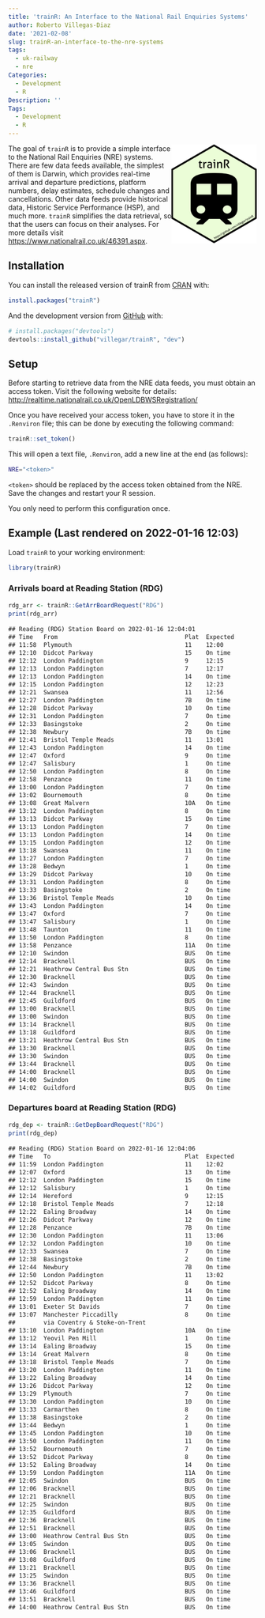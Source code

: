 ```yaml
---
title: 'trainR: An Interface to the National Rail Enquiries Systems'
author: Roberto Villegas-Diaz
date: '2021-02-08'
slug: trainR-an-interface-to-the-nre-systems
tags:
  - uk-railway
  - nre
Categories:
  - Development
  - R
Description: ''
Tags:
  - Development
  - R
---
```


<img src="https://raw.githubusercontent.com/villegar/trainR/main/inst/images/logo.png" alt="logo" align="right" height=200px/>

The goal of `trainR` is to provide a simple interface to the 
National Rail Enquiries (NRE) systems. There are few data feeds 
available, the simplest of them is Darwin, which provides real-time 
arrival and departure predictions, platform numbers, delay estimates, 
schedule changes and cancellations. Other data feeds provide historical 
data, Historic Service Performance (HSP), and much more. `trainR` 
simplifies the data retrieval, so that the users can focus on their 
analyses. For more details visit 
https://www.nationalrail.co.uk/46391.aspx.

## Installation

You can install the released version of trainR from [CRAN](https://CRAN.R-project.org) with:

``` r
install.packages("trainR")
```

And the development version from [GitHub](https://github.com/) with:

``` r
# install.packages("devtools")
devtools::install_github("villegar/trainR", "dev")
```

## Setup
Before starting to retrieve data from the NRE data feeds, you must obtain an access token. 
Visit the following website for details: http://realtime.nationalrail.co.uk/OpenLDBWSRegistration/

Once you have received your access token, you have to store it in the `.Renviron` file; this can be 
done by executing the following command:


```r
trainR::set_token()
```

This will open a text file, `.Renviron`, add a new line at the end (as follows):

```bash
NRE="<token>"
```

`<token>` should be replaced by the access token obtained from the NRE. Save the changes and restart 
your R session.

You only need to perform this configuration once.

## Example (Last rendered on 2022-01-16 12:03)

Load `trainR` to your working environment:

```r
library(trainR)
```

### Arrivals board at Reading Station (RDG)


```r
rdg_arr <- trainR::GetArrBoardRequest("RDG")
print(rdg_arr)
```

```
## Reading (RDG) Station Board on 2022-01-16 12:04:01
## Time   From                                    Plat  Expected
## 11:58  Plymouth                                11    12:00
## 12:10  Didcot Parkway                          15    On time
## 12:12  London Paddington                       9     12:15
## 12:13  London Paddington                       7     12:17
## 12:13  London Paddington                       14    On time
## 12:15  London Paddington                       12    12:23
## 12:21  Swansea                                 11    12:56
## 12:27  London Paddington                       7B    On time
## 12:28  Didcot Parkway                          10    On time
## 12:31  London Paddington                       7     On time
## 12:33  Basingstoke                             2     On time
## 12:38  Newbury                                 7B    On time
## 12:41  Bristol Temple Meads                    11    13:01
## 12:43  London Paddington                       14    On time
## 12:47  Oxford                                  9     On time
## 12:47  Salisbury                               1     On time
## 12:50  London Paddington                       8     On time
## 12:58  Penzance                                11    On time
## 13:00  London Paddington                       7     On time
## 13:02  Bournemouth                             8     On time
## 13:08  Great Malvern                           10A   On time
## 13:12  London Paddington                       8     On time
## 13:13  Didcot Parkway                          15    On time
## 13:13  London Paddington                       7     On time
## 13:13  London Paddington                       14    On time
## 13:15  London Paddington                       12    On time
## 13:18  Swansea                                 11    On time
## 13:27  London Paddington                       7     On time
## 13:28  Bedwyn                                  1     On time
## 13:29  Didcot Parkway                          10    On time
## 13:31  London Paddington                       8     On time
## 13:33  Basingstoke                             2     On time
## 13:36  Bristol Temple Meads                    10    On time
## 13:43  London Paddington                       14    On time
## 13:47  Oxford                                  7     On time
## 13:47  Salisbury                               1     On time
## 13:48  Taunton                                 11    On time
## 13:50  London Paddington                       8     On time
## 13:58  Penzance                                11A   On time
## 12:10  Swindon                                 BUS   On time
## 12:14  Bracknell                               BUS   On time
## 12:21  Heathrow Central Bus Stn                BUS   On time
## 12:30  Bracknell                               BUS   On time
## 12:43  Swindon                                 BUS   On time
## 12:44  Bracknell                               BUS   On time
## 12:45  Guildford                               BUS   On time
## 13:00  Bracknell                               BUS   On time
## 13:00  Swindon                                 BUS   On time
## 13:14  Bracknell                               BUS   On time
## 13:18  Guildford                               BUS   On time
## 13:21  Heathrow Central Bus Stn                BUS   On time
## 13:30  Bracknell                               BUS   On time
## 13:30  Swindon                                 BUS   On time
## 13:44  Bracknell                               BUS   On time
## 14:00  Bracknell                               BUS   On time
## 14:00  Swindon                                 BUS   On time
## 14:02  Guildford                               BUS   On time
```

### Departures board at Reading Station (RDG)


```r
rdg_dep <- trainR::GetDepBoardRequest("RDG")
print(rdg_dep)
```

```
## Reading (RDG) Station Board on 2022-01-16 12:04:06
## Time   To                                      Plat  Expected
## 11:59  London Paddington                       11    12:02
## 12:07  Oxford                                  13    On time
## 12:12  London Paddington                       15    On time
## 12:12  Salisbury                               1     On time
## 12:14  Hereford                                9     12:15
## 12:18  Bristol Temple Meads                    7     12:18
## 12:22  Ealing Broadway                         14    On time
## 12:26  Didcot Parkway                          12    On time
## 12:28  Penzance                                7B    On time
## 12:30  London Paddington                       11    13:06
## 12:32  London Paddington                       10    On time
## 12:33  Swansea                                 7     On time
## 12:38  Basingstoke                             2     On time
## 12:44  Newbury                                 7B    On time
## 12:50  London Paddington                       11    13:02
## 12:52  Didcot Parkway                          8     On time
## 12:52  Ealing Broadway                         14    On time
## 12:59  London Paddington                       11    On time
## 13:01  Exeter St Davids                        7     On time
## 13:07  Manchester Piccadilly                   8     On time
##        via Coventry & Stoke-on-Trent           
## 13:10  London Paddington                       10A   On time
## 13:12  Yeovil Pen Mill                         1     On time
## 13:14  Ealing Broadway                         15    On time
## 13:14  Great Malvern                           8     On time
## 13:18  Bristol Temple Meads                    7     On time
## 13:20  London Paddington                       11    On time
## 13:22  Ealing Broadway                         14    On time
## 13:26  Didcot Parkway                          12    On time
## 13:29  Plymouth                                7     On time
## 13:30  London Paddington                       10    On time
## 13:33  Carmarthen                              8     On time
## 13:38  Basingstoke                             2     On time
## 13:44  Bedwyn                                  1     On time
## 13:45  London Paddington                       10    On time
## 13:50  London Paddington                       11    On time
## 13:52  Bournemouth                             7     On time
## 13:52  Didcot Parkway                          8     On time
## 13:52  Ealing Broadway                         14    On time
## 13:59  London Paddington                       11A   On time
## 12:05  Swindon                                 BUS   On time
## 12:06  Bracknell                               BUS   On time
## 12:21  Bracknell                               BUS   On time
## 12:25  Swindon                                 BUS   On time
## 12:35  Guildford                               BUS   On time
## 12:36  Bracknell                               BUS   On time
## 12:51  Bracknell                               BUS   On time
## 13:00  Heathrow Central Bus Stn                BUS   On time
## 13:05  Swindon                                 BUS   On time
## 13:06  Bracknell                               BUS   On time
## 13:08  Guildford                               BUS   On time
## 13:21  Bracknell                               BUS   On time
## 13:25  Swindon                                 BUS   On time
## 13:36  Bracknell                               BUS   On time
## 13:46  Guildford                               BUS   On time
## 13:51  Bracknell                               BUS   On time
## 14:00  Heathrow Central Bus Stn                BUS   On time
```
